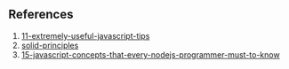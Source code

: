 ## References
1. [11-extremely-useful-javascript-tips](https://medium.com/better-programming/11-extremely-useful-javascript-tips-4484429a5655)
2. [solid-principles](https://blog.bitsrc.io/solid-principles-every-developer-should-know-b3bfa96bb688)
3. [15-javascript-concepts-that-every-nodejs-programmer-must-to-know](https://medium.com/@madasamy/15-javascript-concepts-that-every-nodejs-programmer-must-to-know-6894f5157cb7)